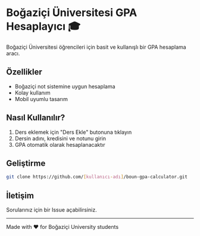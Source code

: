 # Boğaziçi Üniversitesi GPA Hesaplayıcı 🎓

Boğaziçi Üniversitesi öğrencileri için basit ve kullanışlı bir GPA hesaplama aracı.

## Özellikler

- Boğaziçi not sistemine uygun hesaplama
- Kolay kullanım
- Mobil uyumlu tasarım

## Nasıl Kullanılır?

1. Ders eklemek için "Ders Ekle" butonuna tıklayın
2. Dersin adını, kredisini ve notunu girin
3. GPA otomatik olarak hesaplanacaktır

## Geliştirme

```bash
git clone https://github.com/[kullanıcı-adı]/boun-gpa-calculator.git
```

## İletişim

Sorularınız için bir Issue açabilirsiniz.

---
Made with ❤️ for Boğaziçi University students 